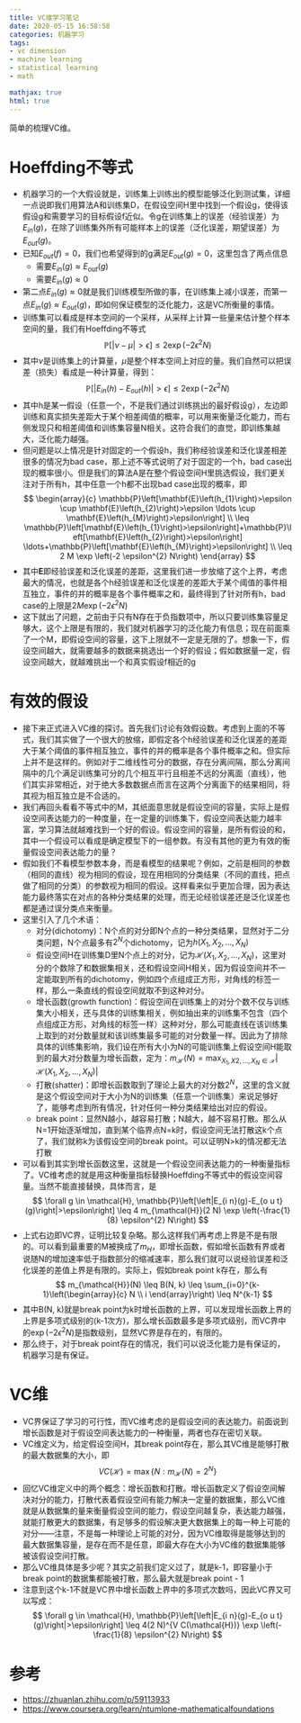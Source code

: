 ```yaml
---
title: VC维学习笔记
date: 2020-05-15 16:58:58
categories: 机器学习
tags:
- vc dimension
- machine learning
- statistical learning
- math

mathjax: true
html: true 
---
```


简单的梳理VC维。

<!--more--> 

# Hoeffding不等式
-	机器学习的一个大假设就是，训练集上训练出的模型能够泛化到测试集，详细一点说即我们用算法A和训练集D，在假设空间H里中找到一个假设g，使得该假设g和需要学习的目标假设f近似。令g在训练集上的误差（经验误差）为$E_{in}(g)$，在除了训练集外所有可能样本上的误差（泛化误差，期望误差）为$E_{out}(g)$。
-	已知$E_{out}(f) = 0$，我们也希望得到的g满足$E_{out}(g) = 0$，这里包含了两点信息
	-	需要$E_{in}(g) \approx E_{out}(g)$
	-	需要$E_{in}(g) \approx 0$
-	第二点$E_{in}(g) \approx 0$就是我们训练模型所做的事，在训练集上减小误差，而第一点$E_{in}(g) \approx E_{out}(g)$，即如何保证模型的泛化能力，这是VC所衡量的事情。
-	训练集可以看成是样本空间的一个采样，从采样上计算一些量来估计整个样本空间的量，我们有Hoeffding不等式
$$
\mathbb{P}[|\nu-\mu|>\epsilon] \leq 2 \exp \left(-2 \epsilon^{2} N\right)
$$
-	其中$\nu$是训练集上的计算量，$\mu$是整个样本空间上对应的量。我们自然可以把误差（损失）看成是一种计算量，得到：
$$
\mathbb{P}\left[\left|E_{i n}(h)-E_{o u t}(h)\right|>\epsilon\right] \leq 2 \exp \left(-2 \epsilon^{2} N\right)
$$
-	其中h是某一假设（任意一个，不是我们通过训练挑出的最好假设g），左边即训练和真实损失差距大于某个相差阈值的概率，可以用来衡量泛化能力，而右侧发现只和相差阈值和训练集容量N相关。这符合我们的直觉，即训练集越大，泛化能力越强。
-	但问题是以上情况是针对固定的一个假设h，我们称经验误差和泛化误差相差很多的情况为bad case，那上述不等式说明了对于固定的一个h，bad case出现的概率很小。但是我们的算法A是在整个假设空间H里挑选假设，我们更关注对于所有h，其中任意一个h都不出现bad case出现的概率，即
$$
\begin{array}{c}
\mathbb{P}\left[\mathbf{E}\left(h_{1}\right)>\epsilon \cup \mathbf{E}\left(h_{2}\right)>\epsilon \ldots \cup \mathbf{E}\left(h_{M}\right)>\epsilon\right] \\
\leq \mathbb{P}\left[\mathbf{E}\left(h_{1}\right)>\epsilon\right]+\mathbb{P}\left[\mathbf{E}\left(h_{2}\right)>\epsilon\right] \ldots+\mathbb{P}\left[\mathbf{E}\left(h_{M}\right)>\epsilon\right] \\
\leq 2 M \exp \left(-2 \epsilon^{2} N\right)
\end{array}
$$
-	其中$\mathbf{E}$即经验误差和泛化误差的差距，这里我们进一步放缩了这个上界，考虑最大的情况，也就是各个h经验误差和泛化误差的差距大于某个阈值的事件相互独立，事件的并的概率是各个事件概率之和，最终得到了针对所有h，bad case的上限是$2 M \exp (-2 \epsilon^{2} N)$
-	这下就出了问题，之前由于只有N存在于负指数项中，所以只要训练集容量足够大，这个上限是有限的，我们就对机器学习的泛化能力有信息；现在前面乘了一个M，即假设空间的容量，这下上限就不一定是无限的了。想象一下，假设空间越大，就需要越多的数据来挑选出一个好的假设；假如数据量一定，假设空间越大，就越难挑出一个和真实假设f相近的g

# 有效的假设
-	接下来正式进入VC维的探讨。首先我们讨论有效假设数。考虑到上面的不等式，我们其实做了一个很大的放缩，即假定各个h经验误差和泛化误差的差距大于某个阈值的事件相互独立，事件的并的概率是各个事件概率之和。但实际上并不是这样的。例如对于二维线性可分的数据，存在分离间隔，那么分离间隔中的几个满足训练集可分的几个相互平行且相差不远的分离面（直线），他们其实非常相近，对于绝大多数数据点而言在这两个分离面下的结果相同，将其视为相互独立是不合适的。
-	我们再回头看看不等式中的M，其纸面意思就是假设空间的容量，实际上是假设空间表达能力的一种度量，在一定量的训练集下，假设空间表达能力越丰富，学习算法就越难找到一个好的假设。假设空间的容量，是所有假设的和，其中一个假设可以看成是确定模型下的一组参数。有没有其他的更为有效的衡量假设空间表达能力的量？
-	假如我们不看模型参数本身，而是看模型的结果呢？例如，之前是相同的参数（相同的直线）视为相同的假设，现在用相同的分类结果（不同的直线，把点做了相同的分类）的参数视为相同的假设。这样看来似乎更加合理，因为表达能力最终落实在对点的各种分类结果的处理，而无论经验误差还是泛化误差也都是通过误分类点来衡量。
-	这里引入了几个术语：
	-	对分(dichotomy)：N个点的对分即N个点的一种分类结果，显然对于二分类问题，N个点最多有$2^N$个dichotomy，记为$h\left(X_{1}, X_{2}, \ldots, X_{N}\right)$
	-	假设空间H在训练集D里N个点上的对分，记为$\mathcal{H}\left(X_{1}, X_{2}, \ldots, X_{N}\right)$，这里对分的个数除了和数据集相关，还和假设空间H相关，因为假设空间并不一定能取到所有的dichotomy，例如四个点组成正方形，对角线的标签一样，那么一条直线的假设空间就取不到这种对分。
	-	增长函数(growth function)：假设空间在训练集上的对分个数不仅与训练集大小相关，还与具体的训练集相关，例如抽出来的训练集不包含（四个点组成正方形，对角线的标签一样）这种对分，那么可能直线在该训练集上取到的对分数量就和该训练集最多可能的对分数量一样。因此为了排除具体的训练集影响，我们设在所有大小为N的可能训练集上假设空间H能取到的最大对分数量为增长函数，定为：$m_{\mathcal{H}}(N)=\max _{X_{1}, X 2, \ldots, X_{N} \in \mathcal{X}}\left|\mathcal{H}\left(X_{1}, X_{2}, \ldots, X_{N}\right)\right|$
	-	打散(shatter)：即增长函数取到了理论上最大的对分数$2^N$，这里的含义就是这个假设空间对于大小为N的训练集（任意一个训练集）来说足够好了，能够考虑到所有情况，针对任何一种分类结果给出对应的假设。
	-	break point：显然N越小，越容易打散；N越大，越不容易打散。那么从N=1开始逐渐增加，直到某个临界点N=k时，假设空间无法打散这k个点了，我们就称k为该假设空间的break point。可以证明N>k的情况都无法打散
-	可以看到其实到增长函数这里，这就是一个假设空间表达能力的一种衡量指标了。VC维考虑的就是用这种衡量指标替换Hoeffding不等式中的假设空间容量。当然不能直接替换，具体而言，是
$$
\forall g \in \mathcal{H}, \mathbb{P}\left[\left|E_{i n}(g)-E_{o u t}(g)\right|>\epsilon\right] \leq 4 m_{\mathcal{H}}(2 N) \exp \left(-\frac{1}{8} \epsilon^{2} N\right)
$$
-	上式右边即VC界，证明比较复杂略。那么这样我们再考虑上界是不是有限的。可以看到最重要的M被换成了$m_H$，即增长函数，假如增长函数有界或者说随N的增加速率低于指数部分的缩减速率，那么我们就可以说经验误差和泛化误差的差值上界是有限的。实际上，假如break point k存在，那么有
$$
m_{\mathcal{H}}(N) \leq B(N, k) \leq \sum_{i=0}^{k-1}\left(\begin{array}{c}
N \\
i
\end{array}\right) \leq N^{k-1}
$$
-	其中B(N, k)就是break point为k时增长函数的上界，可以发现增长函数上界的上界是多项式级别的(k-1次方)，那么增长函数最多是多项式级别，而VC界中的$\exp \left(-2 \epsilon^{2} N\right)$是指数级别，显然VC界是存在的，有限的。
-	那么终于，对于break point存在的情况，我们可以说泛化能力是有保证的，机器学习是有保证。

# VC维
-	VC界保证了学习的可行性，而VC维考虑的是假设空间的表达能力。前面说到增长函数是对于假设空间表达能力的一种衡量，两者也存在密切关联。
-	VC维定义为，给定假设空间H，其break point存在，那么其VC维是能够打散的最大数据集的大小，即
$$
V C(\mathcal{H})=\max \left\{N: m_{\mathcal{H}}(N)=2^{N}\right\}
$$
-	回忆VC维定义中的两个概念：增长函数和打散。增长函数定义了假设空间解决对分的能力，打散代表着假设空间有能力解决一定量的数据集，那么VC维就是从数据集的量来衡量假设空间的能力，假设空间越复杂，表达能力越强，就能打散更大的数据集，有足够多的假设解决更大数据集上的每一种上可能的对分——注意，不是每一种理论上可能的对分，因为VC维取得是能够达到的最大数据集容量，是存在而不是任意，即最大存在大小为VC维的数据集能够被该假设空间打散。
-	那么VC维具体是多少呢？其实之前我们定义过了，就是k-1，即容量小于break point的数据集都能被打散，那么最大就是break point - 1
-	注意到这个k-1不就是VC界中增长函数上界中的多项式次数吗，因此VC界又可以写成：
$$
\forall g \in \mathcal{H}, \mathbb{P}\left[\left|E_{i n}(g)-E_{o u t}(g)\right|>\epsilon\right] \leq 4(2 N)^{V C(\mathcal{H})} \exp \left(-\frac{1}{8} \epsilon^{2} N\right)
$$


# 参考
-	https://zhuanlan.zhihu.com/p/59113933
-	https://www.coursera.org/learn/ntumlone-mathematicalfoundations
